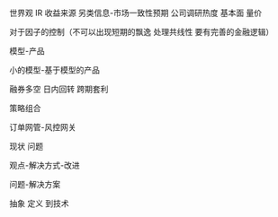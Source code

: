 # 

世界观 IR
收益来源 另类信息-市场一致性预期 公司调研热度 基本面 量价

对于因子的控制（不可以出现短期的飘逸 处理共线性 要有完善的金融逻辑）

模型-产品

小的模型-基于模型的产品

融券多空
日内回转
跨期套利

策略组合



订单网管-风控网关

现状
问题

观点-解决方式-改进

问题-解决方案

抽象 定义 到技术

